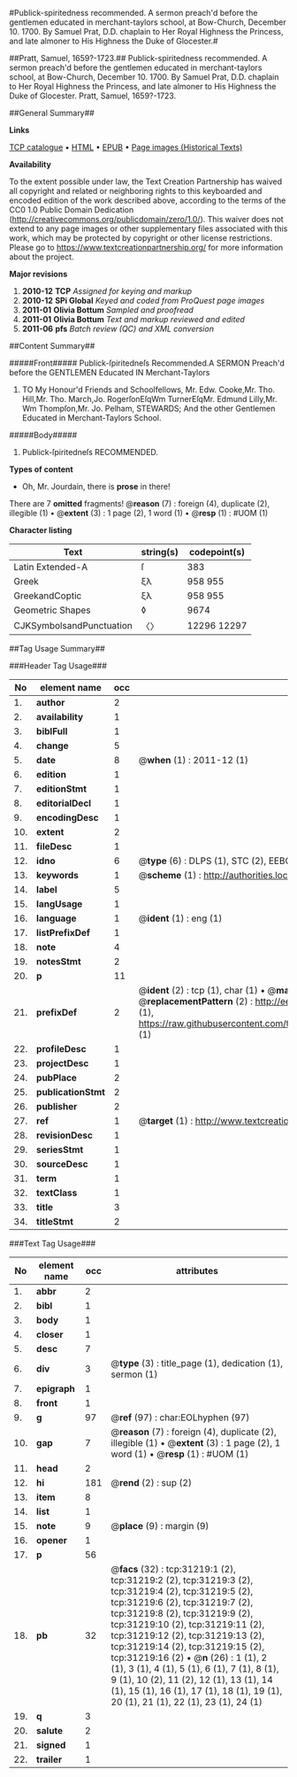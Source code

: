 #Publick-spiritedness recommended. A sermon preach'd before the gentlemen educated in merchant-taylors school, at Bow-Church, December 10. 1700. By Samuel Prat, D.D. chaplain to Her Royal Highness the Princess, and late almoner to His Highness the Duke of Glocester.#

##Pratt, Samuel, 1659?-1723.##
Publick-spiritedness recommended. A sermon preach'd before the gentlemen educated in merchant-taylors school, at Bow-Church, December 10. 1700. By Samuel Prat, D.D. chaplain to Her Royal Highness the Princess, and late almoner to His Highness the Duke of Glocester.
Pratt, Samuel, 1659?-1723.

##General Summary##

**Links**

[TCP catalogue](http://www.ota.ox.ac.uk/tcp/)  • 
[HTML](http://tei.it.ox.ac.uk/tcp/Texts-HTML/free/A55/A55639.html)  • 
[EPUB](http://tei.it.ox.ac.uk/tcp/Texts-EPUB/free/A55/A55639.epub) • 
[Page images (Historical Texts)](https://historicaltexts.jisc.ac.uk/eebo-99826810e)

**Availability**

To the extent possible under law, the Text Creation Partnership has waived all copyright and related or neighboring rights to this keyboarded and encoded edition of the work described above, according to the terms of the CC0 1.0 Public Domain Dedication (http://creativecommons.org/publicdomain/zero/1.0/). This waiver does not extend to any page images or other supplementary files associated with this work, which may be protected by copyright or other license restrictions. Please go to https://www.textcreationpartnership.org/ for more information about the project.

**Major revisions**

1. __2010-12__ __TCP__ *Assigned for keying and markup*
1. __2010-12__ __SPi Global__ *Keyed and coded from ProQuest page images*
1. __2011-01__ __Olivia Bottum__ *Sampled and proofread*
1. __2011-01__ __Olivia Bottum__ *Text and markup reviewed and edited*
1. __2011-06__ __pfs__ *Batch review (QC) and XML conversion*

##Content Summary##

#####Front#####
Publick-ſpiritedneſs Recommended.A SERMON Preach'd before the GENTLEMEN Educated IN Merchant-Taylors
1. TO My Honour'd Friends and Schoolfellows,
Mr. Edw. Cooke,Mr. Tho. Hill,Mr. Tho. March,Jo. RogerſonEſqWm TurnerEſqMr. Edmund Lilly,Mr. Wm Thompſon,Mr. Jo. Pelham, STEWARDS; And the other Gentlemen Educated in Merchant-Taylors School.

#####Body#####

1. Publick-ſpiritedneſs RECOMMENDED.

**Types of content**

  * Oh, Mr. Jourdain, there is **prose** in there!

There are 7 **omitted** fragments! 
 @__reason__ (7) : foreign (4), duplicate (2), illegible (1)  •  @__extent__ (3) : 1 page (2), 1 word (1)  •  @__resp__ (1) : #UOM (1)

**Character listing**


|Text|string(s)|codepoint(s)|
|---|---|---|
|Latin Extended-A|ſ|383|
|Greek|ξλ|958 955|
|GreekandCoptic|ξλ|958 955|
|Geometric Shapes|◊|9674|
|CJKSymbolsandPunctuation|〈〉|12296 12297|

##Tag Usage Summary##

###Header Tag Usage###

|No|element name|occ|attributes|
|---|---|---|---|
|1.|__author__|2||
|2.|__availability__|1||
|3.|__biblFull__|1||
|4.|__change__|5||
|5.|__date__|8| @__when__ (1) : 2011-12 (1)|
|6.|__edition__|1||
|7.|__editionStmt__|1||
|8.|__editorialDecl__|1||
|9.|__encodingDesc__|1||
|10.|__extent__|2||
|11.|__fileDesc__|1||
|12.|__idno__|6| @__type__ (6) : DLPS (1), STC (2), EEBO-CITATION (1), PROQUEST (1), VID (1)|
|13.|__keywords__|1| @__scheme__ (1) : http://authorities.loc.gov/ (1)|
|14.|__label__|5||
|15.|__langUsage__|1||
|16.|__language__|1| @__ident__ (1) : eng (1)|
|17.|__listPrefixDef__|1||
|18.|__note__|4||
|19.|__notesStmt__|2||
|20.|__p__|11||
|21.|__prefixDef__|2| @__ident__ (2) : tcp (1), char (1)  •  @__matchPattern__ (2) : ([0-9\-]+):([0-9IVX]+) (1), (.+) (1)  •  @__replacementPattern__ (2) : http://eebo.chadwyck.com/downloadtiff?vid=$1&page=$2 (1), https://raw.githubusercontent.com/textcreationpartnership/Texts/master/tcpchars.xml#$1 (1)|
|22.|__profileDesc__|1||
|23.|__projectDesc__|1||
|24.|__pubPlace__|2||
|25.|__publicationStmt__|2||
|26.|__publisher__|2||
|27.|__ref__|1| @__target__ (1) : http://www.textcreationpartnership.org/docs/. (1)|
|28.|__revisionDesc__|1||
|29.|__seriesStmt__|1||
|30.|__sourceDesc__|1||
|31.|__term__|1||
|32.|__textClass__|1||
|33.|__title__|3||
|34.|__titleStmt__|2||


###Text Tag Usage###

|No|element name|occ|attributes|
|---|---|---|---|
|1.|__abbr__|2||
|2.|__bibl__|1||
|3.|__body__|1||
|4.|__closer__|1||
|5.|__desc__|7||
|6.|__div__|3| @__type__ (3) : title_page (1), dedication (1), sermon (1)|
|7.|__epigraph__|1||
|8.|__front__|1||
|9.|__g__|97| @__ref__ (97) : char:EOLhyphen (97)|
|10.|__gap__|7| @__reason__ (7) : foreign (4), duplicate (2), illegible (1)  •  @__extent__ (3) : 1 page (2), 1 word (1)  •  @__resp__ (1) : #UOM (1)|
|11.|__head__|2||
|12.|__hi__|181| @__rend__ (2) : sup (2)|
|13.|__item__|8||
|14.|__list__|1||
|15.|__note__|9| @__place__ (9) : margin (9)|
|16.|__opener__|1||
|17.|__p__|56||
|18.|__pb__|32| @__facs__ (32) : tcp:31219:1 (2), tcp:31219:2 (2), tcp:31219:3 (2), tcp:31219:4 (2), tcp:31219:5 (2), tcp:31219:6 (2), tcp:31219:7 (2), tcp:31219:8 (2), tcp:31219:9 (2), tcp:31219:10 (2), tcp:31219:11 (2), tcp:31219:12 (2), tcp:31219:13 (2), tcp:31219:14 (2), tcp:31219:15 (2), tcp:31219:16 (2)  •  @__n__ (26) : 1 (1), 2 (1), 3 (1), 4 (1), 5 (1), 6 (1), 7 (1), 8 (1), 9 (1), 10 (2), 11 (2), 12 (1), 13 (1), 14 (1), 15 (1), 16 (1), 17 (1), 18 (1), 19 (1), 20 (1), 21 (1), 22 (1), 23 (1), 24 (1)|
|19.|__q__|3||
|20.|__salute__|2||
|21.|__signed__|1||
|22.|__trailer__|1||
